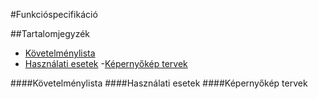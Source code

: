 #Funkcióspecifikáció

##Tartalomjegyzék
- [Követelménylista](#követelménylista)
- [Használati esetek](#használati-esetek)
-[Képernyőkép tervek](#képernyőkép-tervek)



####Követelménylista
####Használati esetek
####Képernyőkép tervek
